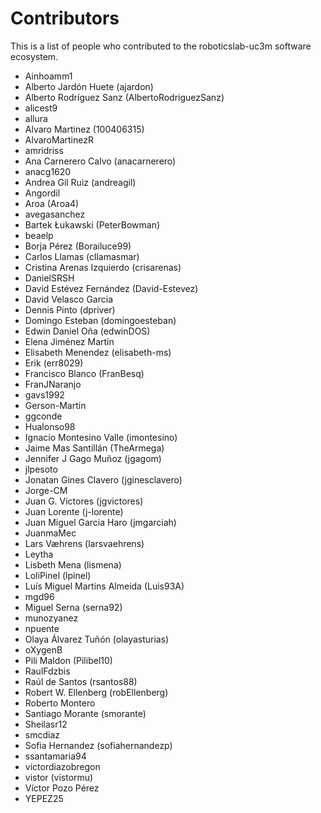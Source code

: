 # Contributors

This is a list of people who contributed to the roboticslab-uc3m software ecosystem.

- Ainhoamm1
- Alberto Jardón Huete (ajardon)
- Alberto Rodríguez Sanz (AlbertoRodriguezSanz)
- alicest9
- allura
- Alvaro Martinez (100406315)
- AlvaroMartinezR
- amridriss
- Ana Carnerero Calvo (anacarnerero)
- anacg1620
- Andrea Gil Ruiz (andreagil)
- Angordil
- Aroa (Aroa4)
- avegasanchez
- Bartek Łukawski (PeterBowman)
- beaelp
- Borja Pérez (Borailuce99)
- Carlos Llamas (cllamasmar)
- Cristina Arenas Izquierdo (crisarenas)
- DanielSRSH
- David Estévez Fernández (David-Estevez)
- David Velasco Garcia
- Dennis Pinto (dpriver)
- Domingo Esteban (domingoesteban)
- Edwin Daniel Oña (edwinDOS)
- Elena Jiménez Martín
- Elisabeth Menendez (elisabeth-ms)
- Erik (err8029)
- Francisco Blanco (FranBesq)
- FranJNaranjo
- gavs1992
- Gerson-Martin
- ggconde
- Hualonso98
- Ignacio Montesino Valle (imontesino)
- Jaime Mas Santillán (TheArmega)
- Jennifer J Gago Muñoz (jgagom)
- jlpesoto
- Jonatan Gines Clavero (jginesclavero)
- Jorge-CM
- Juan G. Victores (jgvictores)
- Juan Lorente (j-lorente)
- Juan Miguel Garcia Haro (jmgarciah)
- JuanmaMec
- Lars Væhrens (larsvaehrens)
- Leytha
- Lisbeth Mena (lismena)
- LoliPinel (lpinel)
- Luís Miguel Martins Almeida (Luis93A)
- mgd96
- Miguel Serna (serna92)
- munozyanez
- npuente
- Olaya Álvarez Tuñón (olayasturias)
- oXygenB
- Pili Maldon (Pilibel10)
- RaulFdzbis
- Raúl de Santos (rsantos88)
- Robert W. Ellenberg (robEllenberg)
- Roberto Montero
- Santiago Morante (smorante)
- Sheilasr12
- smcdiaz
- Sofia Hernandez (sofiahernandezp)
- ssantamaria94
- victordiazobregon
- vistor (vistormu)
- Víctor Pozo Pérez
- YEPEZ25
